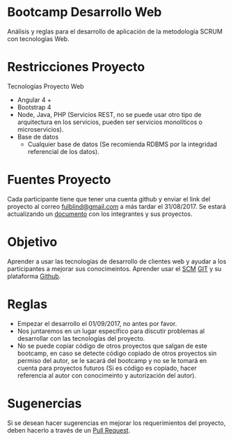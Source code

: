 # **Bootcamp Desarrollo Web**
Análisis y reglas para el desarrollo de aplicación de la metodología SCRUM con tecnologías Web.

# **Restricciones Proyecto**
Tecnologías Proyecto Web
* Angular 4 +
* Bootstrap 4
* Node, Java, PHP (Servicios REST, no se puede usar otro tipo de arquitectura en los servicios, pueden ser servicios monolíticos o microservicios).
* Base de datos
  * Cualquier base de datos (Se recomienda RDBMS por la integridad referencial de los datos).

# **Fuentes Proyecto**
Cada participante tiene que tener una cuenta github y enviar el link del proyecto al correo fulblind@gmail.com a más tardar el 31/08/2017.
Se estará actualizando un [documento](https://github.com/snakeful/bootcamp-web-dev/blob/master/INTEGRANTES.md) con los integrantes y sus proyectos.

# **Objetivo**
Aprender a usar las tecnologías de desarrollo de clientes web y ayudar a los participantes a mejorar sus conocimeintos.
Aprender usar el [SCM](https://es.wikipedia.org/wiki/Gesti%C3%B3n_de_configuraci%C3%B3n_de_software) [GIT](https://git-scm.com/) y su plataforma [Github](https://github.com/).

# **Reglas**
* Empezar el desarrollo el 01/09/2017, no antes por favor.
* Nos juntaremos en un lugar específico para discutir problemas al desarrollar con las tecnologías del proyecto.
* No se puede copiar código de otros proyectos que salgan de este bootcamp, en caso se detecte código copiado de otros proyectos sin permiso del autor, se le sacará del bootcamp y no se le tomará en cuenta para proyectos futuros (Si es código es copiado, hacer referencia al autor con conocimeinto y autorización del autor).

# **Sugenercias**
Si se desean hacer sugerencias en mejorar los requerimientos del proyecto, deben hacerlo a través de un [Pull Request](https://help.github.com/articles/about-pull-requests/).
